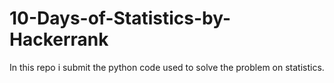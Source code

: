 # 10-Days-of-Statistics-by-Hackerrank
In this repo i submit the python code used to solve the problem on statistics.
